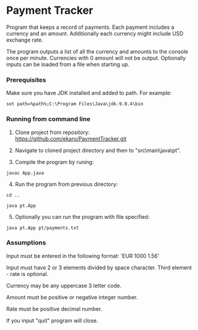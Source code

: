 # Payment Tracker

Program that keeps a record of payments. Each payment includes a currency and an amount. Additionally each currency might include USD exchange rate.

The program outputs a list of all the currency and amounts to the console once per minute. Currencies with 0 amount will not be output. Optionally inputs can be loaded from a file when starting up.

### Prerequisites

Make sure you have JDK installed and added to path. For example:

```
set path=%path%;C:\Program Files\Java\jdk-9.0.4\bin
```

### Running from command line

1. Clone project from repository: https://github.com/ekaro/PaymentTracker.git

2. Navigate to cloned project directory and then to "src\main\java\pt". 

3. Compile the program by runing:

```
javac App.java
```

4. Run the program from previous directory:

```
cd ..
```

```
java pt.App
```

5. Optionally you can run the program with file specified:

```
java pt.App pt/payments.txt
```

### Assumptions

Input must be entered in the following format: 'EUR 1000 1.56'

Input must have 2 or 3 elements divided by space character. Third element - rate is optional. 

Currency may be any uppercase 3 letter code.

Amount must be positive or negative integer number.

Rate must be positive decimal number.

If you input "quit" program will close.

